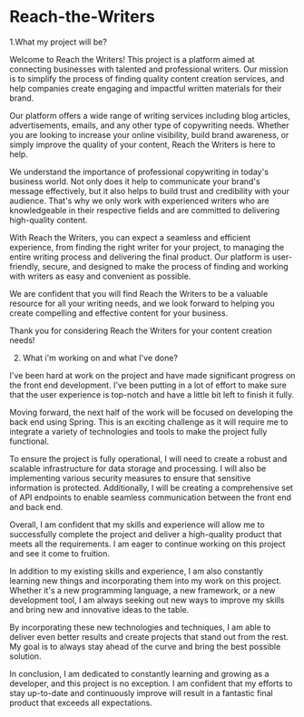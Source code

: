 # Reach-the-Writers

  1.What my project will be?

Welcome to Reach the Writers! This project is a platform aimed at connecting businesses with talented and professional writers. Our mission is to simplify the process of finding quality content creation services, and help companies create engaging and impactful written materials for their brand.

Our platform offers a wide range of writing services including blog articles, advertisements, emails, and any other type of copywriting needs. Whether you are looking to increase your online visibility, build brand awareness, or simply improve the quality of your content, Reach the Writers is here to help.

We understand the importance of professional copywriting in today's business world. Not only does it help to communicate your brand's message effectively, but it also helps to build trust and credibility with your audience. That's why we only work with experienced writers who are knowledgeable in their respective fields and are committed to delivering high-quality content.

With Reach the Writers, you can expect a seamless and efficient experience, from finding the right writer for your project, to managing the entire writing process and delivering the final product. Our platform is user-friendly, secure, and designed to make the process of finding and working with writers as easy and convenient as possible.

We are confident that you will find Reach the Writers to be a valuable resource for all your writing needs, and we look forward to helping you create compelling and effective content for your business.

Thank you for considering Reach the Writers for your content creation needs!

2. What i'm working on and what I've done?

I've been hard at work on the project and have made significant progress on the front end development. I've been putting in a lot of effort to make sure that the user experience is top-notch and have a little bit left to finish it fully.

Moving forward, the next half of the work will be focused on developing the back end using Spring. This is an exciting challenge as it will require me to integrate a variety of technologies and tools to make the project fully functional.

To ensure the project is fully operational, I will need to create a robust and scalable infrastructure for data storage and processing. I will also be implementing various security measures to ensure that sensitive information is protected. Additionally, I will be creating a comprehensive set of API endpoints to enable seamless communication between the front end and back end.

Overall, I am confident that my skills and experience will allow me to successfully complete the project and deliver a high-quality product that meets all the requirements. I am eager to continue working on this project and see it come to fruition.

In addition to my existing skills and experience, I am also constantly learning new things and incorporating them into my work on this project. Whether it's a new programming language, a new framework, or a new development tool, I am always seeking out new ways to improve my skills and bring new and innovative ideas to the table.

By incorporating these new technologies and techniques, I am able to deliver even better results and create projects that stand out from the rest. My goal is to always stay ahead of the curve and bring the best possible solution.

In conclusion, I am dedicated to constantly learning and growing as a developer, and this project is no exception. I am confident that my efforts to stay up-to-date and continuously improve will result in a fantastic final product that exceeds all expectations.
